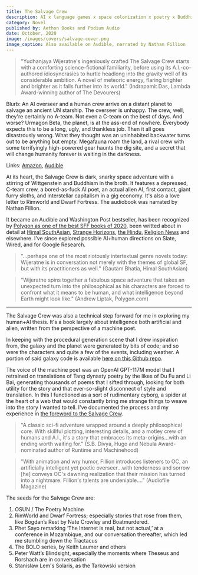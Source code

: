 ```yaml
---
title: The Salvage Crew
description: AI x language games x space colonization x poetry x Buddhism.
category: Novel
published by: Aethon Books and Podium Audio
date: October, 2020
image: /images/covers/salvage-cover.png
image_caption: Also available on Audible, narrated by Nathan Fillion
---
```


> "Yudhanjaya Wijeratne's ingeniously crafted The Salvage Crew starts with a comforting science-fictional familiarity, before using its A.I.-co-authored idiosyncrasies to hurtle headlong into the gravity well of its considerable ambition. A novel of meteoric energy, flaring brighter and brighter as it falls further into its world." (Indrapamit Das, Lambda Award-winning author of The Devourers)


Blurb: An AI overseer and a human crew arrive on a distant planet to salvage an ancient UN starship. The overseer is unhappy. The crew, well, they're certainly no A-team. Not even a C-team on the best of days. And worse? Urmagon Beta, the planet, is at the ass-end of nowhere. Everybody expects this to be a long, ugly, and thankless job. Then it all goes disastrously wrong. What they thought was an uninhabited backwater turns out to be anything but empty. Megafauna roam the land, a rival crew with some terrifyingly high-powered gear haunts the dig site, and a secret that will change humanity forever is waiting in the darkness. 

Links: [Amazon](https://www.amazon.com/Salvage-Crew-Yudhanjaya-Wijeratne-ebook/dp/B08J977YVQ), [Audible](https://www.audible.com/pd/The-Salvage-Crew-Audiobook/1774246775)

At its heart, the Salvage Crew is dark, snarky space adventure with a stirring of Wittgenstein and Buddhism in the broth. It features a depressed, C-team crew, a bored-as-fuck AI poet, an actual alien AI, first contact, giant furry sloths, and interstellar capitalism in a gig economy. It's also a love letter to Rimworld and Dwarf Fortress. The audiobook was narrated by Nathan Fillion.

It became an Audible and Washington Post bestseller, has been recognized by [Polygon as one of the best SFF books of 2020](https://www.polygon.com/22220762/best-books-2020-sci-fi-fantasy), been writted about in detail at [Himal SouthAsian](https://www.himalmag.com/contemporary-speculative-fiction-fantasy-sri-lanka/), [Strange Horizons]((http://strangehorizons.com/non-fiction/the-salvage-crew-by-yudhanjaya-wijeratne/)), [the Hindu](https://www.thehindu.com/books/let-there-be-urmagon-beta-jaideep-unudurti-reviews-the-salvage-crew-by-yudhanjaya-wijeratne/article34168113.ece), [Religion News](https://religionnews.com/2021/02/17/the-salvage-crew-buddhist-artificial-intelligence-yudhanjaya-wijeratne-audibi-poetry/) and elsewhere. I’ve since explored possible AI+human directions on Slate, Wired, and for Google Research.

> "...perhaps one of the most riotously intertextual genre novels today: Wijeratne is in conversation not merely with the themes of global SF, but with its practitioners as well." (Gautam Bhatia, Himal SouthAsian)

> "Wijeratne spins together a fabulous space adventure that takes an unexpected turn into the philosophical as his characters are forced to confront what it means to be human, and what intelligence beyond Earth might look like." (Andrew Liptak, Polygon.com)

***

The Salvage Crew was also a technical step forward for me in exploring my human+AI thesis. It's a book largely about intelligence both artificial and alien, written from the perspective of a machine poet. 

In keeping with the procedural generation scene that I drew inspiration from, the galaxy and the planet were generated by bits of code; and so were the characters and quite a few of the events, including weather. A portion of said galaxy code is available [here on this Github repo](https://github.com/yudhanjaya/GalaxyGen). 

The voice of the machine poet was an OpenAI GPT-117M model that I retrained on translations of Tang dynasty poetry by the likes of Du Fu and Li Bai, generating thousands of poems that I sifted through, looking for both utility for the story and that ever-so-slight disconnect of style and translation. In this I functioned as a sort of rudimentary cyborg, a spider at the heart of a web that would constantly bring me strange things to weave into the story I wanted to tell.  I've documented the process and my experience in [the foreword to the Salvage Crew](/note/2020-10-Foreword-to-the-salvage-crew).

> "A classic sci-fi adventure wrapped around a deeply philosophical core. With skillful plotting, interesting details, and a motley crew of humans and A.I., it's a story that embraces its meta-origins...with an ending worth waiting for." (S.B. Divya, Hugo and Nebula Award-nominated author of Runtime and Machinehood)

> "With animation and wry humor, Fillion introduces listeners to OC, an artificially intelligent yet poetic overseer...with tenderness and sorrow [he] conveys OC's dawning realization that their mission has turned into a nightmare. Fillion's talents are undeniable...." (Audiofile Magazine)

The seeds for the Salvage Crew are:

1. OSUN / The Poetry Machine
2. RimWorld and Dwarf Fortress; especially stories that rose from them, like Bogdan’s Rest by Nate Crowley and Boatmurdered.
3. Phet Sayo remarking ‘The Internet is real, but not actual,’ at a conference in Mozambique, and our conversation thereafter, which led me stumbling down the Tractacus
4. The BOLO series, by Keith Laumer and others
5. Peter Watt’s Blindsight, especially the moments where Theseus and Rorshach are in conversation
6. Stanislaw Lem's Solaris, as the Tarkowski version 
